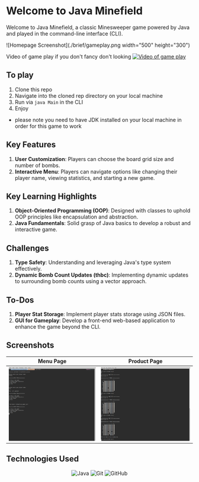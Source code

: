 # Welcome to Java Minefield

Welcome to Java Minefield, a classic Minesweeper game powered by Java and played in the command-line interface (CLI).

![Homepage Screenshot](./brief/gameplay.png width="500" height="300")

Video of game play if you don't fancy don't looking
[![Video of game play](http://img.youtube.com/vi/CY8k5uvTEas/0.jpg)](https://youtu.be/CY8k5uvTEas)

## To play

1. Clone this repo
2. Navigate into the cloned rep directory on your local machine
3. Run via `java Main` in the CLI
4. Enjoy
* please note you need to have JDK installed on your local machine in order for this game to work

## Key Features

1. **User Customization**: Players can choose the board grid size and number of bombs.
2. **Interactive Menu**: Players can navigate options like changing their player name, viewing statistics, and starting a new game.

## Key Learning Highlights

1. **Object-Oriented Programming (OOP)**: Designed with classes to uphold OOP principles like encapsulation and abstraction.
2. **Java Fundamentals**: Solid grasp of Java basics to develop a robust and interactive game.

## Challenges

1. **Type Safety**: Understanding and leveraging Java's type system effectively.
2. **Dynamic Bomb Count Updates (thbc)**: Implementing dynamic updates to surrounding bomb counts using a vector approach.

## To-Dos

1. **Player Stat Storage**: Implement player stats storage using JSON files.
2. **GUI for Gameplay**: Develop a front-end web-based application to enhance the game beyond the CLI.

## Screenshots

| Menu Page                                 | Product Page                           |
| ----------------------------------------- | -------------------------------------- |
| <img src="./brief/menu.png" width="400" height="200">  | <img src="./brief/play.png" width="400"  height="200"> |

## Technologies Used

<div align="center">

![Java](https://img.shields.io/badge/-Java-05122A?style=flat&logo=java)
![Git](https://img.shields.io/badge/-Git-05122A?style=flat&logo=git)
![GitHub](https://img.shields.io/badge/-GitHub-05122A?style=flat&logo=github)

</div>
